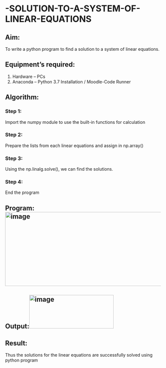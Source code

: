 # -SOLUTION-TO-A-SYSTEM-OF-LINEAR-EQUATIONS
## Aim:
To write a python program to find a solution to a system of linear equations.
## Equipment’s required:
1. 	Hardware – PCs
2. 	Anaconda – Python 3.7 Installation / Moodle-Code Runner
## Algorithm:
### Step 1:
Import the numpy module to use the built-in functions for calculation
### Step 2: 
Prepare the lists from each linear equations and assign in np.array()
### Step 3: 
Using the np.linalg.solve(), we can find the solutions.
### Step 4: 
End the program
## Program:<img width="723" height="240" alt="image" src="https://github.com/user-attachments/assets/43d8e3f4-d471-4a7c-bf58-ac7c29ffe628"/>



## Output:<img width="273" height="109" alt="image" src="https://github.com/user-attachments/assets/385c2c4e-5186-4e82-ae41-c57d3aca8e59" />

## Result: 
Thus the solutions for the linear equations are successfully solved using python program

